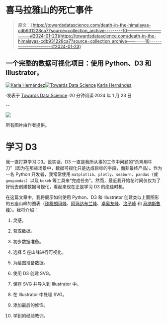 # 喜马拉雅山的死亡事件

> 原文：[https://towardsdatascience.com/death-in-the-himalayas-cdb931228ca7?source=collection_archive---------10-----------------------#2024-01-23](https://towardsdatascience.com/death-in-the-himalayas-cdb931228ca7?source=collection_archive---------10-----------------------#2024-01-23)

## 一个完整的数据可视化项目：使用 Python、D3 和 Illustrator。

[](https://medium.com/@karlahrnndz?source=post_page---byline--cdb931228ca7--------------------------------)[![Karla Hernández](../Images/c28ce71cde4f9dd97bf76f215f66882d.png)](https://medium.com/@karlahrnndz?source=post_page---byline--cdb931228ca7--------------------------------)[](https://towardsdatascience.com/?source=post_page---byline--cdb931228ca7--------------------------------)[![Towards Data Science](../Images/a6ff2676ffcc0c7aad8aaf1d79379785.png)](https://towardsdatascience.com/?source=post_page---byline--cdb931228ca7--------------------------------) [Karla Hernández](https://medium.com/@karlahrnndz?source=post_page---byline--cdb931228ca7--------------------------------)

·发表于 [Towards Data Science](https://towardsdatascience.com/?source=post_page---byline--cdb931228ca7--------------------------------) ·20 分钟阅读·2024 年 1 月 23 日

--

![](../Images/b874bb25e7a5380a12de56e8877a4ac4.png)

所有图片由作者提供。

# 学习 D3

我一直打算学习 D3。说实话，D3 一直是我所从事的工作中问题的“杀鸡用牛刀”（因为在那些场景中，数据可视化只是达成目标的手段，而非最终产品）。作为一名 Python 开发者，我常常使用 `matplotlib`、`plotly`、`seaborn`、`pandas`（或 `geopandas`）以及 `bokeh` 等工具来“完成任务”。然而，最近我开始花时间仅仅为了好玩去创建数据可视化，看起来现在正是学习 D3 的绝佳时机。

在这篇文章中，我将展示如何使用 Python、D3 和 Illustrator 创建类似上面图形的五座山峰的图表（[珠穆朗玛峰](https://en.wikipedia.org/wiki/Mount_Everest)、[阿玛达布兰峰](https://en.wikipedia.org/wiki/Ama_Dablam)、[卓奥友峰](https://en.wikipedia.org/wiki/Cho_Oyu)、[洛子峰](https://en.wikipedia.org/wiki/Lhotse) 和 [马纳斯鲁峰](https://en.wikipedia.org/wiki/Manaslu)）。我将介绍：

1.  灵感。

1.  获取数据。

1.  初步数据准备。

1.  选择 5 座山峰进行可视化。

1.  为绘图准备数据。

1.  使用 D3 创建 SVG。

1.  保存 SVG 并导入到 Illustrator 中。

1.  在 Illustrator 中处理 SVG。

1.  添加最后的修饰。

1.  学到的经验教训。
